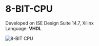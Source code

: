 # 8-BIT-CPU

Developed on ISE Design Suite 14.7, Xilinx  <br />
Language: <b>VHDL</b>                       <br />

![8-BIT CPU](https://github.com/andrecfoss/8-BIT-CPU/assets/134842813/cb788d41-8180-4e8d-8739-1aad6eee82ed)

